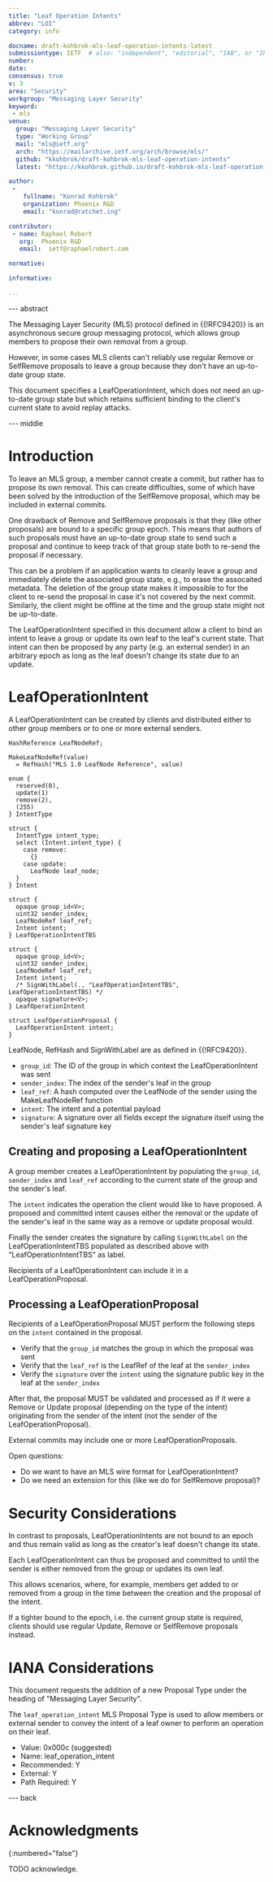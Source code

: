 ```yaml
---
title: "Leaf Operation Intents"
abbrev: "LOI"
category: info

docname: draft-kohbrok-mls-leaf-operation-intents-latest
submissiontype: IETF  # also: "independent", "editorial", "IAB", or "IRTF"
number:
date:
consensus: true
v: 3
area: "Security"
workgroup: "Messaging Layer Security"
keyword:
 - mls
venue:
  group: "Messaging Layer Security"
  type: "Working Group"
  mail: "mls@ietf.org"
  arch: "https://mailarchive.ietf.org/arch/browse/mls/"
  github: "kkohbrok/draft-kohbrok-mls-leaf-operation-intents"
  latest: "https://kkohbrok.github.io/draft-kohbrok-mls-leaf-operation-intents/draft-kohbrok-mls-leaf-operation-intents.html"

author:
 -
    fullname: "Konrad Kohbrok"
    organization: Phoenix R&D
    email: "konrad@ratchet.ing"

contributor:
 - name: Raphael Robert
   org:  Phoenix R&D
   email:  ietf@raphaelrobert.com

normative:

informative:

...
```


--- abstract

The Messaging Layer Security (MLS) protocol defined in {{!RFC9420}} is an
asynchronous secure group messaging protocol, which allows group members to
propose their own removal from a group.

However, in some cases MLS clients can't reliably use regular Remove or
SelfRemove proposals to leave a group because they don't have an up-to-date
group state.

This document specifies a LeafOperationIntent, which does not need an up-to-date
group state but which retains sufficient binding to the client's current state
to avoid replay attacks.

--- middle

# Introduction

To leave an MLS group, a member cannot create a commit, but rather has to
propose its own removal. This can create difficulties, some of which have been
solved by the introduction of the SelfRemove proposal, which may be included in
external commits.

One drawback of Remove and SelfRemove proposals is that they (like other
proposals) are bound to a specific group epoch. This means that authors of such
proposals must have an up-to-date group state to send such a proposal and
continue to keep track of that group state both to re-send the proposal if
necessary.

This can be a problem if an application wants to cleanly leave a group and
immediately delete the associated group state, e.g., to erase the assocaited
metadata. The deletion of the group state makes it impossible to for the client
to re-send the proposal in case it's not covered by the next commit. Similarly,
the client might be offline at the time and the group state might not be
up-to-date.

The LeafOperationIntent specified in this document allow a client to bind an
intent to leave a group or update its own leaf to the leaf's current state. That
intent can then be proposed by any party (e.g. an external sender) in an
arbitrary epoch as long as the leaf doesn't change its state due to an update.

# LeafOperationIntent

A LeafOperationIntent can be created by clients and distributed either to other
group members or to one or more external senders.

~~~ tls
HashReference LeafNodeRef;

MakeLeafNodeRef(value)
  = RefHash("MLS 1.0 LeafNode Reference", value)

enum {
  reserved(0),
  update(1)
  remove(2),
  (255)
} IntentType

struct {
  IntentType intent_type;
  select (Intent.intent_type) {
    case remove:
      {}
    case update:
      LeafNode leaf_node;
  }
} Intent

struct {
  opaque group_id<V>;
  uint32 sender_index;
  LeafNodeRef leaf_ref;
  Intent intent;
} LeafOperationIntentTBS

struct {
  opaque group_id<V>;
  uint32 sender_index;
  LeafNodeRef leaf_ref;
  Intent intent;
  /* SignWithLabel(., "LeafOperationIntentTBS", LeafOperationIntentTBS) */
  opaque signature<V>;
} LeafOperationIntent

struct LeafOperationProposal {
  LeafOperationIntent intent;
}
~~~

LeafNode, RefHash and SignWithLabel are as defined in {{!RFC9420}}.

- `group_id`: The ID of the group in which context the LeafOperationIntent was
  sent
- `sender_index`: The index of the sender's leaf in the group
- `leaf_ref`: A hash computed over the LeafNode of the sender using the
  MakeLeafNodeRef function
- `intent`: The intent and a potential payload
- `signature`: A signature over all fields except the signature itself using the
  sender's leaf signature key

## Creating and proposing a LeafOperationIntent

A group member creates a LeafOperationIntent by populating the `group_id`,
`sender_index` and `leaf_ref` according to the current state of the group and
the sender's leaf.

The `intent` indicates the operation the client would like to have proposed. A
proposed and committed intent causes either the removal or the update of the
sender's leaf in the same way as a remove or update proposal would.

Finally the sender creates the signature by calling `SignWithLabel` on the
LeafOperationIntentTBS populated as described above with
"LeafOperationIntentTBS" as label.

Recipients of a LeafOperationIntent can include it in a LeafOperationProposal.

## Processing a LeafOperationProposal

Recipients of a LeafOperationProposal MUST perform the following steps on the
`intent` contained in the proposal.

- Verify that the `group_id` matches the group in which the proposal was sent
- Verify that the `leaf_ref` is the LeafRef of the leaf at the `sender_index`
- Verify the `signature` over the `intent` using the signature public key in the
  leaf at the `sender_index`

After that, the proposal MUST be validated and processed as if it were a Remove
or Update proposal (depending on the type of the intent) originating from the
sender of the intent (not the sender of the LeafOperationProposal).

External commits may include one or more LeafOperationProposals.

Open questions:

- Do we want to have an MLS wire format for LeafOperationIntent?
- Do we need an extension for this (like we do for SelfRemove proposal)?

# Security Considerations

In contrast to proposals, LeafOperationIntents are not bound to an epoch and
thus remain valid as long as the creator's leaf doesn't change its state.

Each LeafOperationIntent can thus be proposed and committed to until the sender
is either removed from the group or updates its own leaf.

This allows scenarios, where, for example, members get added to or removed from
a group in the time between the creation and the proposal of the intent.

If a tighter bound to the epoch, i.e. the current group state is required,
clients should use regular Update, Remove or SelfRemove proposals instead.

# IANA Considerations

This document requests the addition of a new Proposal Type under the heading of
"Messaging Layer Security".

The `leaf_operation_intent` MLS Proposal Type is used to allow members or
external sender to convey the intent of a leaf owner to perform an operation on
their leaf.

* Value: 0x000c (suggested)
* Name: leaf_operation_intent
* Recommended: Y
* External: Y
* Path Required: Y

--- back

# Acknowledgments
{:numbered="false"}

TODO acknowledge.
